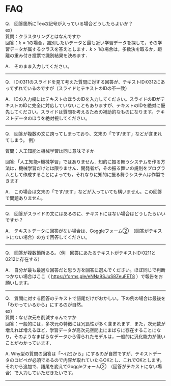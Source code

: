 
# FAQ 
    
Q.　回答箇所にTexの記号が入っている場合どうしたらよいか？        
ex）        
質問：クラスタリングとはなんですか       
回答：$k=1$の場合，識別したいデータと最も近い学習データを探して，その学習データが属するクラスを答えとします．$k>1$の場合は，多数決を取るか，距離の重み付き投票で識別結果を決めます．     
   
A.　そのまま入力してください。   
     
-----------------------------------------------------------------------------       

Q.　ID:0311のスライドを見て考えた質問に対する回答が、テキストID:0312にあってずれているのですが（スライドとテキストのIDの不一致）   
    
A.　IDの入力欄にはテキストのほうのIDを入力してください。スライドのIDがテキストのIDに完全に対応していないこともありますが、テキストのIDを絶対に優先してください。スライドは質問を考えるための補助的なものになります。テキストデータのほうを絶対視してください。    
    
-----------------------------------------------------------------------------     

Q.　回答が複数の文に跨ってしまっており、文末の「です/ます」などが含まれてしまう。
例）
      
質問：人工知能と機械学習は同じ意味ですか        
      
回答:「人工知能=機械学習」ではありません．知的に振る舞うシステムを作る方法は，機械学習だけとは限りません．開発者が，その振る舞いの規則をプログラムとして作成することによっても，それなりに知的に振る舞うシステムは作製できます    
     


A.　この場合は文末の「です/ます」などが入っていても構いません。この回答で問題ありません。     

----------------------------------------------------------------------------

Q.　回答がスライドの文にはあるのに、テキストにはない場合はどうしたらいいですか？     
     
A.　テキストデータに回答がない場合は、Goggleフォーム②　（回答がテキストにない場合）の方で回答してください。    


---------------------------------------------------------------------------

Q.　回答が複数箇所ある。（例　回答にあたるテキストがテキストID:0211と0212に存在する）     
     
A.　自分が最も最適な回答だと思う方を回答に選んでください。ほぼ同じで判断つかない場合はここ（ https://forms.gle/eNNa9SJuS8ZeuFET8 ）で報告をお願いします。　　　　　



---------------------------------------------------------------------------


Q.　質問に対する回答のテキストで語尾だけがおかしい。下の例の場合は最後を「わかっているから」にするのが自然。    
ex）    
質問：なぜ次元を削減するんですか     
回答：一般的には，多次元の特徴には冗長性が多く含まれます．また，次元数が増えれば増えるほど，学習データが高次元空間上にまばらに存在することになり，そのようなまばらなデータから得られたモデルは，一般的に汎化能力が低いことがわかっています．    
  


A. Why型の質問の回答は「～(だ)から」にするのが自然ですが、テキストデータのコピペが必須であるので内容が取れていたらOKとし、これでOKとします。それから追加で、語尾を変えてGoggleフォーム②　（回答がテキストにない場合）で入力していただきたいです。



---------------------------------------------------------------------------
